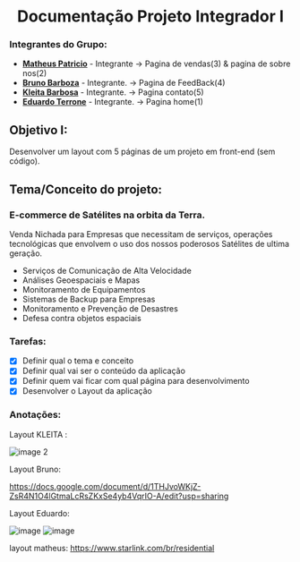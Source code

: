 <h1 align="center">Documentação Projeto Integrador I</h1>

### Integrantes do Grupo:
- [**Matheus Patricio**](https://github.com/Matheus-Patricio-dev) - Integrante -> Pagina de vendas(3) & pagina de sobre nos(2)
- [**Bruno Barboza**](https://github.com/BrunoBarbozaDeLima)  - Integrante. -> Pagina de FeedBack(4)
- [**Kleita Barbosa**](https://github.com/kleitadenje)  - Integrante. -> Pagina contato(5)
- [**Eduardo Terrone**](https://github.com/terronemusic)  - Integrante. -> Pagina home(1)



## Objetivo I:
Desenvolver um layout com 5 páginas de um projeto em front-end (sem código).

## Tema/Conceito do projeto:

### E-commerce de Satélites na orbita da Terra.
Venda Nichada para Empresas que necessitam de serviços, operações tecnológicas que envolvem o uso dos nossos poderosos
Satélites de ultima geração.

- Serviços de Comunicação de Alta Velocidade
- Análises Geoespaciais e Mapas
- Monitoramento de Equipamentos
- Sistemas de Backup para Empresas
- Monitoramento e Prevenção de Desastres
- Defesa contra objetos espaciais
  
### Tarefas:
- [x] Definir qual o tema e conceito
- [x] Definir qual vai ser o conteúdo da aplicação
- [x] Definir quem vai ficar com qual página para desenvolvimento
- [x] Desenvolver o Layout da aplicação

### Anotações:

Layout KLEITA : 

![image 2](https://github.com/user-attachments/assets/c9eb1d84-b8a7-4e4a-bda4-064b95caf5d2)

Layout Bruno: 

https://docs.google.com/document/d/1THJvoWKjZ-ZsR4N1O4lGtmaLcRsZKxSe4yb4VqrIO-A/edit?usp=sharing 

Layout Eduardo: 

![image](https://github.com/user-attachments/assets/259d74cc-dc06-43ba-8bb9-51ab2f1b60c8)
![image](https://github.com/user-attachments/assets/e146d335-a6bb-4f01-9235-80ff8a1f0c8c)


layout matheus: 
https://www.starlink.com/br/residential

